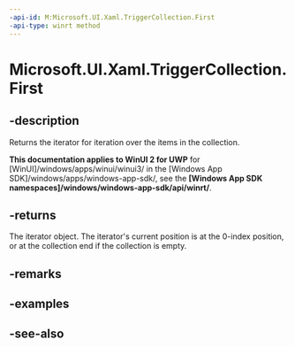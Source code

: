 ```yaml
---
-api-id: M:Microsoft.UI.Xaml.TriggerCollection.First
-api-type: winrt method
---
```


<!-- Method syntax
public Windows.Foundation.Collections.IIterator<Windows.UI.Xaml.TriggerBase> First()
-->

# Microsoft.UI.Xaml.TriggerCollection.First

## -description
Returns the iterator for iteration over the items in the collection.

**This documentation applies to WinUI 2 for UWP** for [WinUI]/windows/apps/winui/winui3/ in the [Windows App SDK]/windows/apps/windows-app-sdk/, see the **[Windows App SDK namespaces]/windows/windows-app-sdk/api/winrt/**.

## -returns
The iterator object. The iterator's current position is at the 0-index position, or at the collection end if the collection is empty.

## -remarks

## -examples

## -see-also
